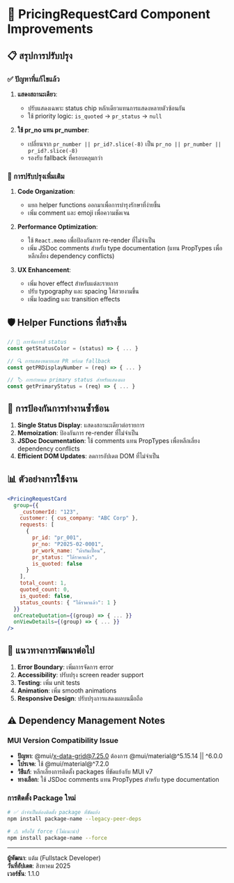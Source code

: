 # 🎨 PricingRequestCard Component Improvements

## 📋 สรุปการปรับปรุง

### ✅ ปัญหาที่แก้ไขแล้ว

1. **แสดงสถานะเดียว**: 
   - ปรับแสดงเฉพาะ status chip หลักเดียวแทนการแสดงหลายตัวซ้อนกัน
   - ใช้ priority logic: `is_quoted` → `pr_status` → `null`

2. **ใช้ pr_no แทน pr_number**:
   - เปลี่ยนจาก `pr_number || pr_id?.slice(-8)` เป็น `pr_no || pr_number || pr_id?.slice(-8)`
   - รองรับ fallback ที่ครอบคลุมกว่า

### 🚀 การปรับปรุงเพิ่มเติม

1. **Code Organization**:
   - แยก helper functions ออกมาเพื่อการบำรุงรักษาที่ง่ายขึ้น
   - เพิ่ม comment และ emoji เพื่อความชัดเจน

2. **Performance Optimization**:
   - ใช้ `React.memo` เพื่อป้องกันการ re-render ที่ไม่จำเป็น
   - เพิ่ม JSDoc comments สำหรับ type documentation (แทน PropTypes เพื่อหลีกเลี่ยง dependency conflicts)

3. **UX Enhancement**:
   - เพิ่ม hover effect สำหรับแต่ละรายการ
   - ปรับ typography และ spacing ให้สวยงามขึ้น
   - เพิ่ม loading และ transition effects

## 🛡️ Helper Functions ที่สร้างขึ้น

```javascript
// 🎨 การจัดการสี status
const getStatusColor = (status) => { ... }

// 🔍 การแสดงหมายเลข PR พร้อม fallback
const getPRDisplayNumber = (req) => { ... }

// 🏷️ การกำหนด primary status สำหรับแสดงผล
const getPrimaryStatus = (req) => { ... }
```

## 🎯 การป้องกันการทำงานซ้ำซ้อน

1. **Single Status Display**: แสดงสถานะเดียวต่อรายการ
2. **Memoization**: ป้องกันการ re-render ที่ไม่จำเป็น
3. **JSDoc Documentation**: ใช้ comments แทน PropTypes เพื่อหลีกเลี่ยง dependency conflicts
4. **Efficient DOM Updates**: ลดการอัปเดต DOM ที่ไม่จำเป็น

## 📊 ตัวอย่างการใช้งาน

```jsx
<PricingRequestCard
  group={{
    _customerId: "123",
    customer: { cus_company: "ABC Corp" },
    requests: [
      {
        pr_id: "pr_001",
        pr_no: "P2025-02-0001",
        pr_work_name: "ผ้ากันเปื้อน",
        pr_status: "ได้ราคาแล้ว",
        is_quoted: false
      }
    ],
    total_count: 1,
    quoted_count: 0,
    is_quoted: false,
    status_counts: { "ได้ราคาแล้ว": 1 }
  }}
  onCreateQuotation={(group) => { ... }}
  onViewDetails={(group) => { ... }}
/>
```

## 🔮 แนวทางการพัฒนาต่อไป

1. **Error Boundary**: เพิ่มการจัดการ error
2. **Accessibility**: ปรับปรุง screen reader support
3. **Testing**: เพิ่ม unit tests
4. **Animation**: เพิ่ม smooth animations
5. **Responsive Design**: ปรับปรุงการแสดงผลบนมือถือ

## ⚠️ Dependency Management Notes

### MUI Version Compatibility Issue
- **ปัญหา**: @mui/x-data-grid@7.25.0 ต้องการ @mui/material@^5.15.14 || ^6.0.0
- **โปรเจค**: ใช้ @mui/material@^7.2.0
- **วิธีแก้**: หลีกเลี่ยงการติดตั้ง packages ที่ขัดแย้งกับ MUI v7
- **ทางเลือก**: ใช้ JSDoc comments แทน PropTypes สำหรับ type documentation

### การติดตั้ง Package ใหม่
```bash
# ✅ ถ้าจำเป็นต้องติดตั้ง package ที่ขัดแย้ง
npm install package-name --legacy-peer-deps

# ⚠️ หรือใช้ force (ไม่แนะนำ)
npm install package-name --force
```

---

**ผู้พัฒนา**: แต้ม (Fullstack Developer)  
**วันที่อัปเดต**: สิงหาคม 2025  
**เวอร์ชัน**: 1.1.0
